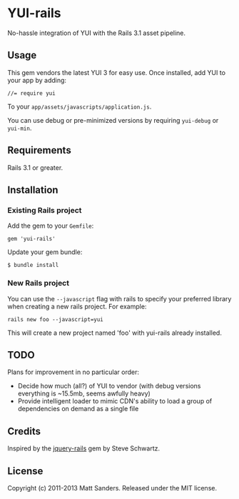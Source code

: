 # YUI-rails

No-hassle integration of YUI with the Rails 3.1 asset pipeline.

## Usage

This gem vendors the latest YUI 3 for easy use. Once installed, add YUI to your app by adding:

    //= require yui

To your `app/assets/javascripts/application.js`.

You can use debug or pre-minimized versions by requiring `yui-debug` or `yui-min`.


## Requirements

Rails 3.1 or greater.

## Installation

### Existing Rails project

Add the gem to your `Gemfile`:

    gem 'yui-rails'

Update your gem bundle:

    $ bundle install

### New Rails project

You can use the `--javascript` flag with rails to specify your preferred library when creating a new rails project. For example:

    rails new foo --javascript=yui

This will create a new project named 'foo' with yui-rails already installed.

## TODO

Plans for improvement in no particular order:

  * Decide how much (all?) of YUI to vendor (with debug versions everything is ~15.5mb, seems awfully heavy)
  * Provide intelligent loader to mimic CDN's ability to load a group of dependencies on demand as a single file

## Credits

Inspired by the [jquery-rails](https://github.com/rails/jquery-rails) gem by Steve Schwartz.

## License

Copyright (c) 2011-2013 Matt Sanders. Released under the MIT license.


